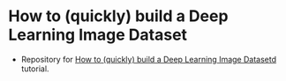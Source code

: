 # How to (quickly) build a Deep Learning Image Dataset
- Repository for [How to (quickly) build a Deep Learning Image Datasetd](https://www.pyimagesearch.com/2018/04/09/how-to-quickly-build-a-deep-learning-image-dataset/) tutorial.
